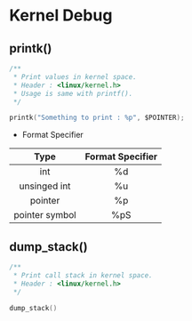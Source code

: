 Kernel Debug
============

printk()
--------

```c
/**
 * Print values in kernel space.
 * Header : <linux/kernel.h>
 * Usage is same with printf().
 */

printk("Something to print : %p", $POINTER);
```
- Format Specifier

| Type | Format Specifier |
| :--: | :--------------: |
| int | %d |
| unsinged int | %u |
| pointer | %p |
| pointer symbol | %pS |

dump_stack()
------------

```c
/**
 * Print call stack in kernel space.
 * Header : <linux/kernel.h>
 */

dump_stack()
```